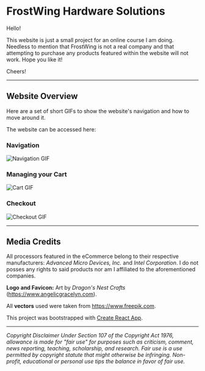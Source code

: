 # FrostWing Hardware Solutions

Hello!

This website is just a small project for an online course I am doing. Needless to mention that FrostWing is not a real company and that attempting to purchase any products featured within the website will not work. Hope you like it!

Cheers!

* * *

## Website Overview

Here are a set of short GIFs to show the website's navigation and how to move around it.

The website can be accessed here:

### Navigation

![Navigation GIF](https://firebasestorage.googleapis.com/v0/b/frostwing-e2279.appspot.com/o/navigation.gif?alt=media&token=94fb5c5c-00f7-4139-a237-fd48125c0983)

### Managing your Cart

![Cart GIF](https://firebasestorage.googleapis.com/v0/b/frostwing-e2279.appspot.com/o/cart.gif?alt=media&token=28c871a2-23ab-40c0-bf1a-50eaf5e52a5c)

### Checkout

![Checkout GIF](https://firebasestorage.googleapis.com/v0/b/frostwing-e2279.appspot.com/o/checkout.gif?alt=media&token=8fc09d3b-3ceb-4cd1-b7ef-b1727b59920b)
* * *

## Media Credits

All processors featured in the eCommerce belong to their respective manufacturers: *Advanced Micro Devices, Inc.* and *Intel Corporation*. I do not posses any rights to said products nor am I affiliated to the aforementioned companies.

**Logo and Favicon:** Art by *Dragon's Nest Crafts* (https://www.angelicgracelyn.com).

All **vectors** used were taken from https://www.freepik.com.

This project was bootstrapped with [Create React App](https://github.com/facebook/create-react-app).

* * *

*Copyright Disclaimer Under Section 107 of the Copyright Act 1976, allowance is made for "fair use" for purposes such as criticism, comment, news reporting, teaching, scholarship, and research. Fair use is a use permitted by copyright statute that might otherwise be infringing. Non-profit, educational or personal use tips the balance in favor of fair use.*